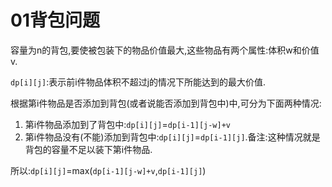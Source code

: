 # 01背包问题

容量为n的背包,要使被包装下的物品价值最大,这些物品有两个属性:体积w和价值v.

`dp[i][j]`:表示前i件物品体积不超过j的情况下所能达到的最大价值.

根据第i件物品是否添加到背包(或者说能否添加到背包中)中,可分为下面两种情况:

1. 第i件物品添加到了背包中:`dp[i][j]`=`dp[i-1][j-w]+v`
2. 第i件物品没有(不能)添加到背包中:`dp[i][j]`=`dp[i-1][j]`.备注:这种情况就是背包的容量不足以装下第i件物品.

所以:`dp[i][j]`=max(`dp[i-1][j-w]+v`,`dp[i-1][j]`)

